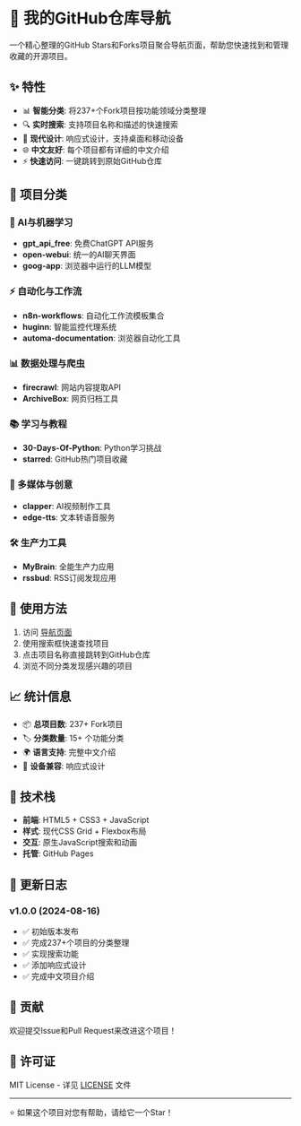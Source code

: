 # 🌟 我的GitHub仓库导航

一个精心整理的GitHub Stars和Forks项目聚合导航页面，帮助您快速找到和管理收藏的开源项目。

## ✨ 特性

- 📊 **智能分类**: 将237+个Fork项目按功能领域分类整理
- 🔍 **实时搜索**: 支持项目名称和描述的快速搜索
- 🎨 **现代设计**: 响应式设计，支持桌面和移动设备
- 🌐 **中文友好**: 每个项目都有详细的中文介绍
- ⚡ **快速访问**: 一键跳转到原始GitHub仓库

## 📂 项目分类

### 🤖 AI与机器学习
- **gpt_api_free**: 免费ChatGPT API服务
- **open-webui**: 统一的AI聊天界面
- **goog-app**: 浏览器中运行的LLM模型

### ⚡ 自动化与工作流
- **n8n-workflows**: 自动化工作流模板集合
- **huginn**: 智能监控代理系统
- **automa-documentation**: 浏览器自动化工具

### 📊 数据处理与爬虫
- **firecrawl**: 网站内容提取API
- **ArchiveBox**: 网页归档工具

### 📚 学习与教程
- **30-Days-Of-Python**: Python学习挑战
- **starred**: GitHub热门项目收藏

### 🎨 多媒体与创意
- **clapper**: AI视频制作工具
- **edge-tts**: 文本转语音服务

### 🛠️ 生产力工具
- **MyBrain**: 全能生产力应用
- **rssbud**: RSS订阅发现应用

## 🚀 使用方法

1. 访问 [导航页面](https://poghappy.github.io/my-starred-repos-navigator/)
2. 使用搜索框快速查找项目
3. 点击项目名称直接跳转到GitHub仓库
4. 浏览不同分类发现感兴趣的项目

## 📈 统计信息

- 📦 **总项目数**: 237+ Fork项目
- 🏷️ **分类数量**: 15+ 个功能分类
- 🌍 **语言支持**: 完整中文介绍
- 📱 **设备兼容**: 响应式设计

## 🔧 技术栈

- **前端**: HTML5 + CSS3 + JavaScript
- **样式**: 现代CSS Grid + Flexbox布局
- **交互**: 原生JavaScript搜索和动画
- **托管**: GitHub Pages

## 📝 更新日志

### v1.0.0 (2024-08-16)
- ✅ 初始版本发布
- ✅ 完成237+个项目的分类整理
- ✅ 实现搜索功能
- ✅ 添加响应式设计
- ✅ 完成中文项目介绍

## 🤝 贡献

欢迎提交Issue和Pull Request来改进这个项目！

## 📄 许可证

MIT License - 详见 [LICENSE](LICENSE) 文件

---

⭐ 如果这个项目对您有帮助，请给它一个Star！